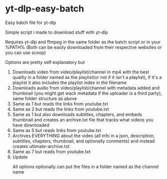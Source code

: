 # yt-dlp-easy-batch
Easy batch file for yt-dlp

Simple script i made to download stuff with yt-dlp 

Requires yt-dlp and ffmpeg in the same folder as the batch script or in your %PATH%
(Both can be easily downloaded from their respective websites or you can use scoop)

Options are pretty self explanatory but

<ol>
  <li> Downloads video from video/playlist/channel in mp4 with the best quality in a folder named as the playlist(or not if it isn't a playlist), if it's a playlist it also includes the playlist index in the filename
    <li> Downloads audio from video/playlist/channel with metadata added and thumbnail (you might get wack metadata if the uploader is a third party), same folder structure as above
      <li> Same as 1 but reads the links from youtube.txt
        <li> Same as 2 but reads the links from youtube.txt
          <li> Same as 1 but also downloads subtitles, chapters, and embeds thumbnail and creates an archive.txt file that tracks what videos you have downloaded 
            <li> Same as 5 but reads links from youtube.txt
              <li> Archives EVERYTHING about the video (all info in a json, description, subtitles, chapters, thumbnail, and optionally comments) and instead creates ultimate-archive.txt
                <li> Same as 7 but reads from youtube.txt
                  <li> Update
                 
All options optionally can put the files in a folder named as the channel name
